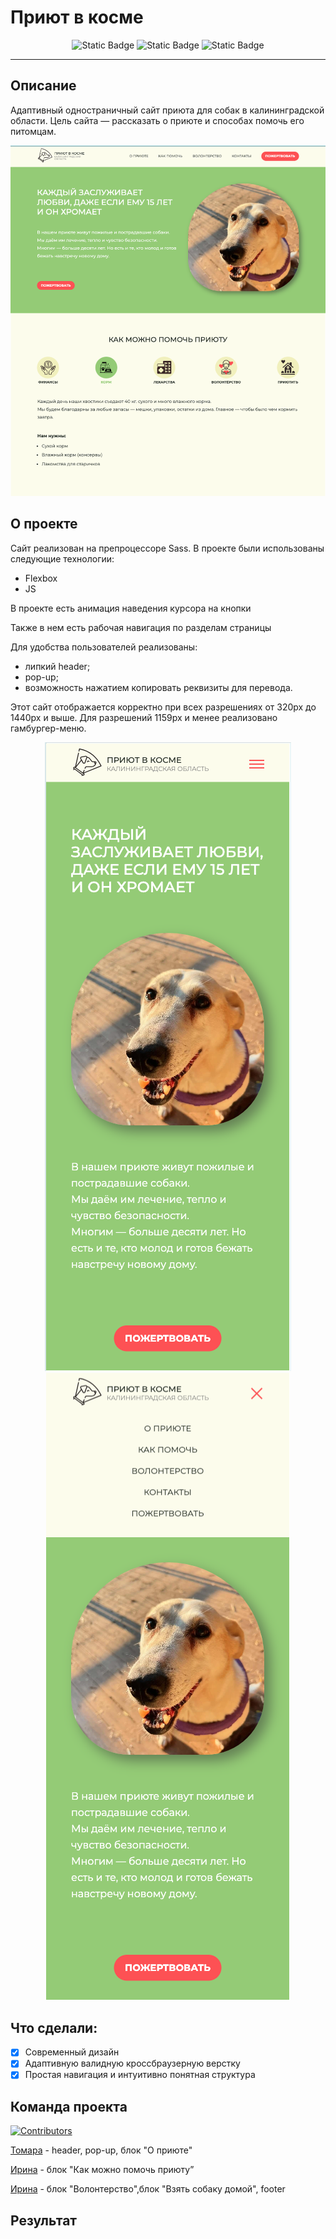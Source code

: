 # Приют в косме

<div align="center">
<img alt="Static Badge" src="https://img.shields.io/badge/HTML-28%-FCFCEB">
<img alt="Static Badge" src="https://img.shields.io/badge/SCSS-42.9%-92cc72">
<img alt="Static Badge" src="https://img.shields.io/badge/JavaScript-12.1%-f1f1ba">
</div>

---

## Описание

Адаптивный одностраничный сайт приюта для собак в калининградской области.
Цель сайта — рассказать о приюте и способах помочь его питомцам.

<div align="center">
<img src="./readme-assets/site.png">
</div>

## О проекте

Сайт реализован на препроцессоре Sass. В проекте были использованы следующие технологии:

- Flexbox
- JS

В проекте есть анимация наведения курсора на кнопки

Также в нем есть рабочая навигация по разделам страницы

Для удобства пользователей реализованы:

- липкий header;
- pop-up;
- возможность нажатием копировать реквизиты для перевода.

Этот сайт отображается корректно при всех разрешениях от 320px до 1440px и выше. Для разрешений 1159px и менее реализовано гамбургер-меню.

<div align="center">
<img src="./readme-assets/header.png">
<img src="./readme-assets/menu.png">
</div>

## Что сделали:

- [x] Современный дизайн
- [x] Адаптивную валидную кроссбраузерную верстку
- [x] Простая навигация и интуитивно понятная структура

## Команда проекта

[![Contributors](https://contrib.rocks/image?repo=Glazunovatomara/shelter)](https://github.com/Glazunovatomara/shelter/graphs/contributors)

[Томара](https://github.com/Glazunovatomara) - header, pop-up, блок "О приюте"

[Ирина](https://github.com/lrina7) - блок "Как можно помочь приюту”

[Ирина](https://github.com/Black8Jade) - блок "Волонтерство",блок "Взять собаку домой", footer

## Результат
